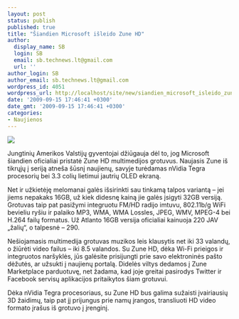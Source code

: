 ```yaml
---
layout: post
status: publish
published: true
title: "Šiandien Microsoft išleido Zune HD"
author:
  display_name: SB
  login: SB
  email: sb.technews.lt@gmail.com
  url: ''
author_login: SB
author_email: sb.technews.lt@gmail.com
wordpress_id: 4051
wordpress_url: http://localhost/site/new/siandien_microsoft_isleido_zune_hd/
date: '2009-09-15 17:46:41 +0300'
date_gmt: '2009-09-15 17:46:41 +0300'
categories:
- Naujienos
---
```

<div class="imgright"><img src="http://t0.gstatic.com/images?q=tbn:MO4wJqkC7UFFmM:http://www.slashgear.com/wp-content/uploads/2009/09/microsoft-zune-hd-11-r3media-527x500.jpg"  /></div>
<p>Jungtinių Amerikos Valstijų gyventojai džiūgauja dėl to, jog Microsoft šiandien oficialiai pristatė Zune HD multimedijos grotuvus. Naujasis Zune iš tikrųjų į seriją atneša šūsnį naujienų, savyje turėdamas nVidia Tegra procesorių bei 3.3 colių lietimui jautrių OLED ekraną.</p>
<p>Net ir užkietėję melomanai galės išsirinkti sau tinkamą talpos variantą – jei jiems nepakaks 16GB, už kiek didesnę kainą jie galės įsigyti 32GB versiją. Grotuvas taip pat pasižymi integruotu FM/HD radijo imtuvu, 802.11b/g WiFi bevieliu ryšiu ir palaiko MP3, WMA, WMA Lossles, JPEG, WMV, MPEG-4 bei H.264 failų formatus. Už Atlanto 16GB versija oficialiai kainuoja 220 JAV „žalių“, o talpesnė – 290.</p>
<p>Nešiojamasis multimedija grotuvas muzikos leis klausytis net iki 33 valandų, o žiūrėti video failus – iki 8.5 valandos. Su Zune HD, dėka Wi-Fi prieigos ir integruotos naršyklės, jūs galėsite prisijungti prie savo elektroninės pašto dėžutės, ar užsukti į naujienų portalą. Didelės viltys dedamos į Zune Marketplace parduotuvę, net žadama, kad joje greitai pasirodys Twitter ir Facebook servisų aplikacijos pritaikytos šiam grotuvui.</p>
<p>Dėka nVidia Tegra procesoriaus, su Zune HD bus galima sužaisti įvairiausių 3D žaidimų, taip pat jį prijungus prie namų įrangos, transliuoti HD video formato įrašus iš grotuvo į įrenginį.<br /></p>
